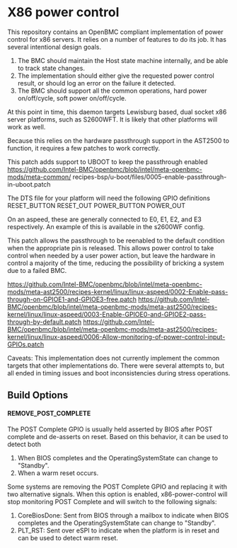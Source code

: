 # X86 power control

This repository contains an OpenBMC compliant implementation of power control
for x86 servers.  It relies on a number of features to do its job.  It has
several intentional design goals.
1. The BMC should maintain the Host state machine internally, and be able to
   track state changes.
2. The implementation should either give the requested power control result, or
   should log an error on the failure it detected.
3. The BMC should support all the common operations, hard power on/off/cycle,
   soft power on/off/cycle.

At this point in time, this daemon targets Lewisburg based, dual socket x86
server platforms, such as S2600WFT.  It is likely that other platforms will work
as well.

Because this relies on the hardware passthrough support in the AST2500 to
function, it requires a few patches to work correctly.

This patch adds support to UBOOT to keep the passthrough enabled
https://github.com/Intel-BMC/openbmc/blob/intel/meta-openbmc-mods/meta-common/
recipes-bsp/u-boot/files/0005-enable-passthrough-in-uboot.patch

The DTS file for your platform will need the following GPIO definitions
RESET_BUTTON
RESET_OUT
POWER_BUTTON
POWER_OUT

On an aspeed, these are generally connected to E0, E1, E2, and E3 respectively.
An example of this is available in the s2600WF config.

This patch allows the passthrough to be reenabled to the default condition when
the appropriate pin is released.  This allows power control to take control
when needed by a user power action, but leave the hardware in control a majority
of the time, reducing the possibility of bricking a system due to a failed BMC.

https://github.com/Intel-BMC/openbmc/blob/intel/meta-openbmc-mods/meta-ast2500/recipes-kernel/linux/linux-aspeed/0002-Enable-pass-through-on-GPIOE1-and-GPIOE3-free.patch
https://github.com/Intel-BMC/openbmc/blob/intel/meta-openbmc-mods/meta-ast2500/recipes-kernel/linux/linux-aspeed/0003-Enable-GPIOE0-and-GPIOE2-pass-through-by-default.patch
https://github.com/Intel-BMC/openbmc/blob/intel/meta-openbmc-mods/meta-ast2500/recipes-kernel/linux/linux-aspeed/0006-Allow-monitoring-of-power-control-input-GPIOs.patch


Caveats:
This implementation does not currently implement the common targets that other
implementations do.  There were several attempts to, but all ended in timing
issues and boot inconsistencies during stress operations.

## Build Options

#### REMOVE_POST_COMPLETE
The POST Complete GPIO is usually held asserted by BIOS after POST complete
and de-asserts on reset.  Based on this behavior, it can be used to detect both

1. When BIOS completes and the OperatingSystemState can change to "Standby".
2. When a warm reset occurs.

Some systems are removing the POST Complete GPIO and replacing it with two
alternative signals.  When this option is enabled, x86-power-control will stop
monitoring POST Complete and will switch to the following signals:

1. CoreBiosDone: Sent from BIOS through a mailbox to indicate when BIOS
   completes and the OperatingSystemState can change to "Standby".
2. PLT_RST: Sent over eSPI to indicate when the platform is in reset and can
   be used to detect warm reset.